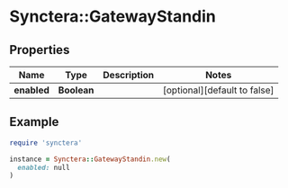 # Synctera::GatewayStandin

## Properties

| Name | Type | Description | Notes |
| ---- | ---- | ----------- | ----- |
| **enabled** | **Boolean** |  | [optional][default to false] |

## Example

```ruby
require 'synctera'

instance = Synctera::GatewayStandin.new(
  enabled: null
)
```

